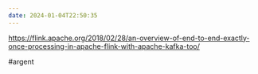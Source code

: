 ```yaml
---
date: 2024-01-04T22:50:35
---
```

https://flink.apache.org/2018/02/28/an-overview-of-end-to-end-exactly-once-processing-in-apache-flink-with-apache-kafka-too/

#argent 